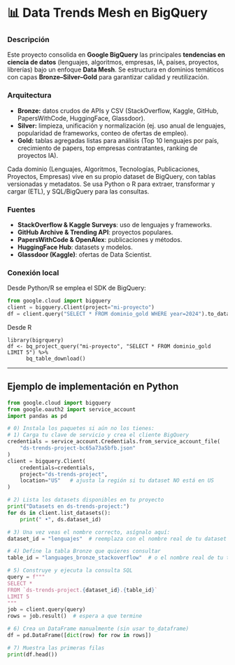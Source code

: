 # 📊 Data Trends Mesh en BigQuery

### Descripción  
Este proyecto consolida en **Google BigQuery** las principales **tendencias en ciencia de datos** (lenguajes, algoritmos, empresas, IA, países, proyectos, librerías) bajo un enfoque **Data Mesh**. Se estructura en dominios temáticos con capas **Bronze–Silver–Gold** para garantizar calidad y reutilización.

### Arquitectura  
- **Bronze:** datos crudos de APIs y CSV (StackOverflow, Kaggle, GitHub, PapersWithCode, HuggingFace, Glassdoor).  
- **Silver:** limpieza, unificación y normalización (ej. uso anual de lenguajes, popularidad de frameworks, conteo de ofertas de empleo).  
- **Gold:** tablas agregadas listas para análisis (Top 10 lenguajes por país, crecimiento de papers, top empresas contratantes, ranking de proyectos IA).

Cada dominio (Lenguajes, Algoritmos, Tecnologías, Publicaciones, Proyectos, Empresas) vive en su propio dataset de BigQuery, con tablas versionadas y metadatos. Se usa Python o R para extraer, transformar y cargar (ETL), y SQL/BigQuery para las consultas.

### Fuentes  
- **StackOverflow & Kaggle Surveys**: uso de lenguajes y frameworks.  
- **GitHub Archive & Trending API**: proyectos populares.  
- **PapersWithCode & OpenAlex**: publicaciones y métodos.  
- **HuggingFace Hub**: datasets y modelos.  
- **Glassdoor (Kaggle)**: ofertas de Data Scientist.

### Conexión local  
Desde Python/R se emplea el SDK de BigQuery:
```python
from google.cloud import bigquery
client = bigquery.Client(project="mi-proyecto")
df = client.query("SELECT * FROM dominio_gold WHERE year=2024").to_dataframe()
```
Desde R
```{r}
library(bigrquery)
df <- bq_project_query("mi-proyecto", "SELECT * FROM dominio_gold LIMIT 5") %>%
      bq_table_download()
```
---
## Ejemplo de implementación en Python


```python
from google.cloud import bigquery
from google.oauth2 import service_account
import pandas as pd

# 0) Instala los paquetes si aún no los tienes:
# 1) Carga tu clave de servicio y crea el cliente BigQuery
credentials = service_account.Credentials.from_service_account_file(
    "ds-trends-project-bc65a73a5bfb.json"
)
client = bigquery.Client(
    credentials=credentials,
    project="ds-trends-project",
    location="US"   # ajusta la región si tu dataset NO está en US
)

# 2) Lista los datasets disponibles en tu proyecto
print("Datasets en ds-trends-project:")
for ds in client.list_datasets():
    print(" •", ds.dataset_id)

# 3) Una vez veas el nombre correcto, asígnalo aquí:
dataset_id = "lenguajes"  # reemplaza con el nombre real de tu dataset

# 4) Define la tabla Bronze que quieres consultar
table_id = "languages_bronze_stackoverflow"  # o el nombre real de tu tabla Bronze

# 5) Construye y ejecuta la consulta SQL
query = f"""
SELECT *
FROM `ds-trends-project.{dataset_id}.{table_id}`
LIMIT 5
"""
job = client.query(query)
rows = job.result()  # espera a que termine

# 6) Crea un DataFrame manualmente (sin usar to_dataframe)
df = pd.DataFrame([dict(row) for row in rows])

# 7) Muestra las primeras filas
print(df.head())

```
